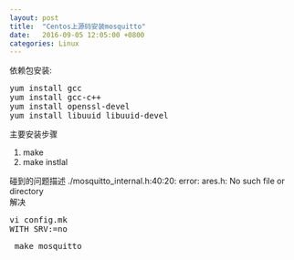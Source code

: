 ```yaml
---
layout: post
title:  "Centos上源码安装mosquitto"
date:   2016-09-05 12:05:00 +0800
categories: Linux
---
```


依赖包安装:
<pre>
yum install gcc
yum install gcc-c++
yum install openssl-devel
yum install libuuid libuuid-devel
</pre>

主要安装步骤
1. make
2. make instlal

碰到的问题描述
./mosquitto_internal.h:40:20: error: ares.h: No such file or directory
<br/>
解决
<pre>
vi config.mk
WITH_SRV:=no  
</pre>

<pre>
 make mosquitto
</pre>
